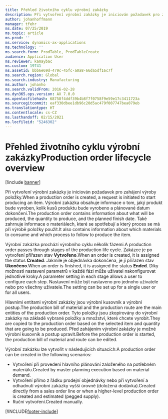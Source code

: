 ```yaml
---
title: Přehled životního cyklu výrobní zakázky
description: Při vytvoření výrobní zakázky je iniciován požadavek pro zahájení výroby položky. Výrobní zakázka obsahuje informace o tom, jaký produkt bude vyroben, kolik kusů produktu bude vyrobeno a plánované datum dokončení. Také zahrnuje informace o materiálech, které se spotřebují a který proces se má při výrobě položky použít.
author: johanhoffmann
manager: tfehr
ms.date: 07/25/2019
ms.topic: article
ms.prod: ''
ms.service: dynamics-ax-applications
ms.technology: ''
ms.search.form: ProdTable, ProdTableCreate
audience: Application User
ms.reviewer: kamaybac
ms.custom: 19741
ms.assetid: bbb6e69d-479c-45fc-a0a8-66da5df16c7f
ms.search.region: Global
ms.search.industry: Manufacturing
ms.author: johanho
ms.search.validFrom: 2016-02-28
ms.dyn365.ops.version: AX 7.0.0
ms.openlocfilehash: 68758f4ddf39b4b8f7f0758f9e59e17c3411723a
ms.sourcegitcommit: eaf330dbee1db96c20d5ac479f007747bea079eb
ms.translationtype: HT
ms.contentlocale: cs-CZ
ms.lasthandoff: 02/15/2021
ms.locfileid: "5246302"
---
```

# <a name="production-order-lifecycle-overview"></a><span data-ttu-id="33896-105">Přehled životního cyklu výrobní zakázky</span><span class="sxs-lookup"><span data-stu-id="33896-105">Production order lifecycle overview</span></span>

[!include [banner](../includes/banner.md)]

<span data-ttu-id="33896-106">Při vytvoření výrobní zakázky je iniciován požadavek pro zahájení výroby položky.</span><span class="sxs-lookup"><span data-stu-id="33896-106">When a production order is created, a request is initiated to start producing an item.</span></span> <span data-ttu-id="33896-107">Výrobní zakázka obsahuje informace o tom, jaký produkt bude vyroben, kolik kusů produktu bude vyrobeno a plánované datum dokončení.</span><span class="sxs-lookup"><span data-stu-id="33896-107">The production order contains information about what will be produced, the quantity to produce, and the planned finish date.</span></span> <span data-ttu-id="33896-108">Také zahrnuje informace o materiálech, které se spotřebují a který proces se má při výrobě položky použít.</span><span class="sxs-lookup"><span data-stu-id="33896-108">It also contains information about which materials to consume and which process to follow to produce the item.</span></span>

<span data-ttu-id="33896-109">Výrobní zakázka prochází výrobního cyklu několik fázemi.</span><span class="sxs-lookup"><span data-stu-id="33896-109">A production order passes through stages of the production life cycle.</span></span> <span data-ttu-id="33896-110">Zakázce je po vytvoření přiřazen stav **Vytvořeno**.</span><span class="sxs-lookup"><span data-stu-id="33896-110">When an order is created, it is assigned the status **Created**.</span></span> <span data-ttu-id="33896-111">Jakmile je objednávka dokončena, je jí přiřazen stav **Ukončeno**.</span><span class="sxs-lookup"><span data-stu-id="33896-111">When an order is finished, it is assigned the status **Ended**.</span></span> <span data-ttu-id="33896-112">Díky možnosti nastavení parametrů v každé fázi může uživatel nakonfigurovat jednotlivé kroky.</span><span class="sxs-lookup"><span data-stu-id="33896-112">A parameter setting in each stage allows a user to configure each step.</span></span> <span data-ttu-id="33896-113">Nastavení může být nastaveno pro jednoho uživatele nebo pro všechny uživatele.</span><span class="sxs-lookup"><span data-stu-id="33896-113">The setting can be set up for a single user or for all users.</span></span>

<span data-ttu-id="33896-114">Hlavními entitami výrobní zakázky jsou výrobní kusovník a výrobní postup.</span><span class="sxs-lookup"><span data-stu-id="33896-114">The production bill of material and the production route are the main entities of the production order.</span></span> <span data-ttu-id="33896-115">Tyto položky jsou zkopírovány do výrobní zakázky na základě vybrané položky a množství, které chcete vyrobit.</span><span class="sxs-lookup"><span data-stu-id="33896-115">They are copied to the production order based on the selected item and quantity that are going to be produced.</span></span> <span data-ttu-id="33896-116">Před zahájením výrobní zakázky je možné výrobní kusovník a postup upravit.</span><span class="sxs-lookup"><span data-stu-id="33896-116">Before the production order is started, the production bill of material and route can be edited.</span></span>

<span data-ttu-id="33896-117">Výrobní zakázku lze vytvořit v následujících situacích:</span><span class="sxs-lookup"><span data-stu-id="33896-117">A production order can be created in the following scenarios:</span></span>

-   <span data-ttu-id="33896-118">Vytvoření při provedení hlavního plánování založeného na potřebném materiálu.</span><span class="sxs-lookup"><span data-stu-id="33896-118">Created by master planning execution based on material demand.</span></span>
-   <span data-ttu-id="33896-119">Vytvoření přímo z řádku prodejní objednávky nebo při vytvoření a odhadnutí výrobní zakázky vyšší úrovně (doložená dodávka).</span><span class="sxs-lookup"><span data-stu-id="33896-119">Created directly from a sales order line or when a higher-level production order is created and estimated (pegged supply).</span></span>
-   <span data-ttu-id="33896-120">Ruční vytvoření.</span><span class="sxs-lookup"><span data-stu-id="33896-120">Created manually.</span></span>






[!INCLUDE[footer-include](../../includes/footer-banner.md)]